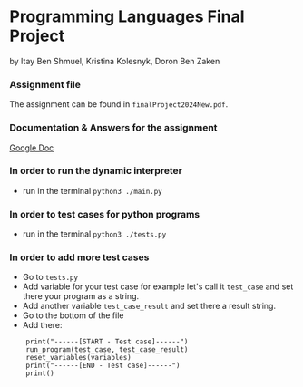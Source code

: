 # Programming Languages Final Project

by Itay Ben Shmuel, Kristina Kolesnyk, Doron Ben Zaken

### Assignment file

The assignment can be found in `finalProject2024New.pdf`.

### Documentation & Answers for the assignment

[Google Doc](https://docs.google.com/document/d/18LzRqjkmaxeEk0OPAKSMulB_E3oUl3rgVXZwKjL-xFg/edit?usp=sharing)

### In order to run the dynamic interpreter

- run in the terminal `python3 ./main.py`

### In order to test cases for python programs

- run in the terminal `python3 ./tests.py`

### In order to add more test cases

- Go to `tests.py`
- Add variable for your test case for example let's call it `test_case` and set there your program as a string.
- Add another variable `test_case_result` and set there a result string.
- Go to the bottom of the file
- Add there:

```
    print("------[START - Test case]------")
    run_program(test_case, test_case_result)
    reset_variables(variables)
    print("------[END - Test case]------")
    print()
```
